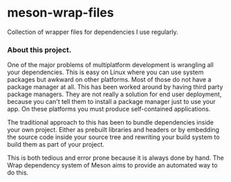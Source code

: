 # meson-wrap-files
Collection of wrapper files for dependencies I use regularly.


### About this project.

One of the major problems of multiplatform development is wrangling all your 
dependencies. This is easy on Linux where you can use system packages but 
awkward on other platforms. Most of those do not have a package manager at 
all. This has been worked around by having third party package managers. They
 are not really a solution for end user deployment, because you can't tell 
them to install a package manager just to use your app. On these platforms 
you must produce self-contained applications.

The traditional approach to this has been to bundle dependencies inside your
own project. Either as prebuilt libraries and headers or by embedding the
source code inside your source tree and rewriting your build system to build
them as part of your project.

This is both tedious and error prone because it is always done by hand. The
Wrap dependency system of Meson aims to provide an automated way to do this.

